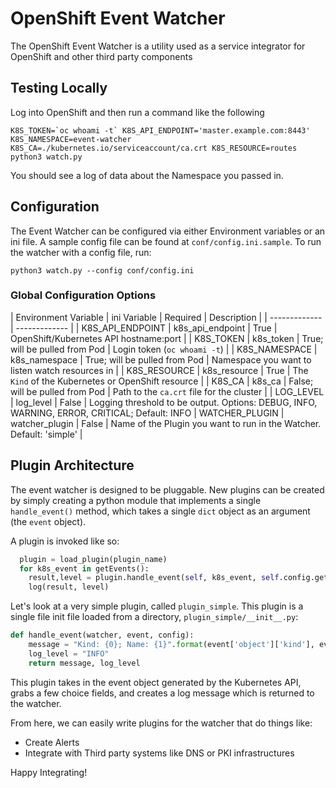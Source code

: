 # OpenShift Event Watcher

The OpenShift Event Watcher is a utility used as a service integrator for OpenShift and other third party components

## Testing Locally

Log into OpenShift and then run a command like the following

```
K8S_TOKEN=`oc whoami -t` K8S_API_ENDPOINT='master.example.com:8443' K8S_NAMESPACE=event-watcher K8S_CA=./kubernetes.io/serviceaccount/ca.crt K8S_RESOURCE=routes python3 watch.py
```

You should see a log of data about the Namespace you passed in.

## Configuration

The Event Watcher can be configured via either Environment variables or an ini file. A sample config file can be found at `conf/config.ini.sample`. To run the watcher with a config file, run:

`python3 watch.py --config conf/config.ini`

### Global Configuration Options

| Environment Variable | ini Variable | Required | Description |
| ------------- | ------------- |
| K8S_API_ENDPOINT | k8s_api_endpoint | True | OpenShift/Kubernetes API hostname:port |
| K8S_TOKEN  | k8s_token | True; will be pulled from Pod | Login token (`oc whoami -t`) |
| K8S_NAMESPACE | k8s_namespace | True; will be pulled from Pod | Namespace you want to listen watch resources in |
| K8S_RESOURCE | k8s_resource | True | The `Kind` of the Kubernetes or OpenShift resource |
| K8S_CA | k8s_ca | False; will be pulled from Pod | Path to the `ca.crt` file for the cluster |
| LOG_LEVEL | log_level | False | Logging threshold to be output. Options: DEBUG, INFO, WARNING, ERROR, CRITICAL; Default: INFO
| WATCHER_PLUGIN | watcher_plugin | False | Name of the Plugin you want to run in the Watcher. Default: 'simple' |

## Plugin Architecture

The event watcher is designed to be pluggable. New plugins can be created by simply creating a python module that implements a single `handle_event()` method, which takes a single `dict` object as an argument (the `event` object).

A plugin is invoked like so:

```python
  plugin = load_plugin(plugin_name)
  for k8s_event in getEvents():
    result,level = plugin.handle_event(self, k8s_event, self.config.getPluginConfig(), *args, **kwargs)
    log(result, level)
```

Let's look at a very simple plugin, called `plugin_simple`. This plugin is a single file init file loaded from a directory, `plugin_simple/__init__.py`:

```python
def handle_event(watcher, event, config):
    message = "Kind: {0}; Name: {1}".format(event['object']['kind'], event['object']['metadata']['name'])
    log_level = "INFO"
    return message, log_level
```

This plugin takes in the event object generated by the Kubernetes API, grabs a few choice fields, and creates a log message which is returned to the watcher.

From here, we can easily write plugins for the watcher that do things like:

- Create Alerts
- Integrate with Third party systems like DNS or PKI infrastructures

Happy Integrating!
